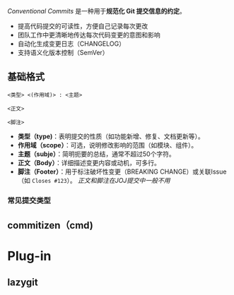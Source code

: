 *Conventional Commits* 是一种用于**规范化 Git 提交信息的约定**。
- 提高代码提交的可读性，方便自己记录每次更改
- 团队工作中更清晰地传达每次代码变更的意图和影响
- 自动化生成变更日志（CHANGELOG）
- 支持语义化版本控制（SemVer）

## 基础格式 

```
<类型> <(作用域)> : <主题>

<正文>

<脚注>
```

- **类型（type)**：表明提交的性质（如功能新增、修复、文档更新等）。
- **作用域（scope）**：可选，说明修改影响的范围（如模块、组件）。
- **主题（subje）**：简明扼要的总结，通常不超过50个字符。
- **正文（Body）**：详细描述变更内容或动机，可多行。
- **脚注（Footer）**：用于标注破坏性变更（BREAKING CHANGE）或关联Issue（如 `Closes #123`）。
*正文和脚注在JOJ提交中一般不用*

### 常见提交类型


## commitizen（cmd)

# Plug-in
## lazygit
